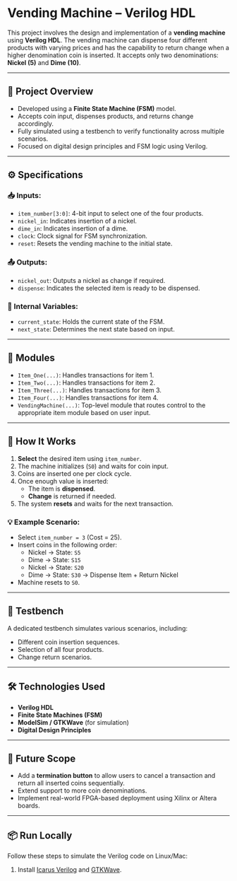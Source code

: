 # Vending Machine – Verilog HDL

This project involves the design and implementation of a **vending machine** using **Verilog HDL**. The vending machine can dispense four different products with varying prices and has the capability to return change when a higher denomination coin is inserted. It accepts only two denominations: **Nickel (5)** and **Dime (10)**.

---

## 🧠 Project Overview

- Developed using a **Finite State Machine (FSM)** model.
- Accepts coin input, dispenses products, and returns change accordingly.
- Fully simulated using a testbench to verify functionality across multiple scenarios.
- Focused on digital design principles and FSM logic using Verilog.

---

## ⚙️ Specifications

### 📥 Inputs:
- `item_number[3:0]`: 4-bit input to select one of the four products.
- `nickel_in`: Indicates insertion of a nickel.
- `dime_in`: Indicates insertion of a dime.
- `clock`: Clock signal for FSM synchronization.
- `reset`: Resets the vending machine to the initial state.

### 📤 Outputs:
- `nickel_out`: Outputs a nickel as change if required.
- `dispense`: Indicates the selected item is ready to be dispensed.

### 🧮 Internal Variables:
- `current_state`: Holds the current state of the FSM.
- `next_state`: Determines the next state based on input.

---

## 🧩 Modules

- `Item_One(...)`: Handles transactions for item 1.
- `Item_Two(...)`: Handles transactions for item 2.
- `Item_Three(...)`: Handles transactions for item 3.
- `Item_Four(...)`: Handles transactions for item 4.
- `VendingMachine(...)`: Top-level module that routes control to the appropriate item module based on user input.

---

## 🚀 How It Works

1. **Select** the desired item using `item_number`.
2. The machine initializes (`S0`) and waits for coin input.
3. Coins are inserted one per clock cycle.
4. Once enough value is inserted:
   - The item is **dispensed**.
   - **Change** is returned if needed.
5. The system **resets** and waits for the next transaction.

### 💡 Example Scenario:
- Select `item_number = 3` (Cost = 25).
- Insert coins in the following order:
  - Nickel → State: `S5`
  - Dime → State: `S15`
  - Nickel → State: `S20`
  - Dime → State: `S30` → Dispense Item + Return Nickel
- Machine resets to `S0`.

---

## 🧪 Testbench

A dedicated testbench simulates various scenarios, including:
- Different coin insertion sequences.
- Selection of all four products.
- Change return scenarios.

---



## 🛠️ Technologies Used

- **Verilog HDL**
- **Finite State Machines (FSM)**
- **ModelSim / GTKWave** (for simulation)
- **Digital Design Principles**

---

## 🔮 Future Scope

- Add a **termination button** to allow users to cancel a transaction and return all inserted coins sequentially.
- Extend support to more coin denominations.
- Implement real-world FPGA-based deployment using Xilinx or Altera boards.

---

## 📦 Run Locally

Follow these steps to simulate the Verilog code on Linux/Mac:

1. Install [Icarus Verilog](http://iverilog.icarus.com/) and [GTKWave](http://gtkwave.sourceforge.net/).

